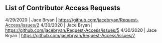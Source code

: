 ## List of Contributor Access Requests
4/29/2020 | Jace Bryan | https://github.com/jacebryan/Request-Access/issues/2
4/30/2020 | Jace Bryan | https://github.com/jacebryan/Request-Access/issues/5
4/30/2020 | Jace Bryan | https://github.com/jacebryan/Request-Access/issues/7
